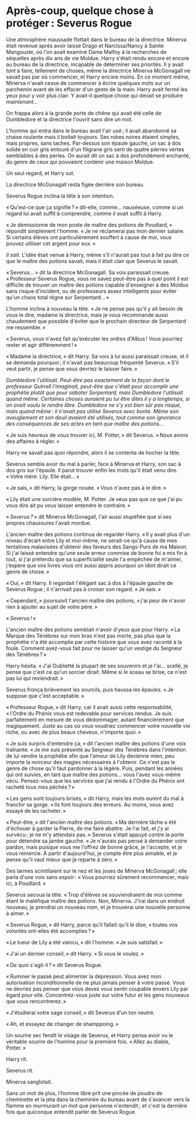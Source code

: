 # Après-coup, quelque chose à protéger : Severus Rogue


Une atmosphère maussade flottait dans le bureau de la directrice.
Minerva était revenue après avoir laissé Drago et Narcissa/Nancy à
Sainte Mangouste, où l'on avait examiné Dame Malfoy à la recherches de
séquelles après dix ans de vie Moldue. Harry s'était rendu encore et
encore au bureau de la directrice, incapable de déterminer ses
priorités. Il y avait *tant* à faire, tellement de choses, même la
directrice Minerva McGonagall ne savait pas par où commencer, et Harry
encore moins. En ce moment même, Minerva n'avait cesse de commencer à
écrire quelques mots sur un parchemin avant de les effacer d'un geste de
la main. Harry avait fermé les yeux pour y voir plus clair. Y avait-il
quelque chose qui devait se produire *maintenant*…

On frappa alors à la grande porte de chêne qui avait été celle de
Dumbledore et la directrice l'ouvrit sans dire un mot.

L'homme qui entra dans le bureau avait l'air usé ; il avait abandonné sa
chaise roulante mais il boitait toujours. Ses robes noires étaient
simples, mais propres, sans taches. Par-dessus son épaule gauche, un sac
à dos solide en cuir gris entouré d'un filigrane gris serti de quatre
pierres vertes semblables à des perles. On aurait dit un sac à dos
profondément enchanté, du genre de ceux qui pouvaient contenir une
maison Moldue.

Un seul regard, et Harry sut.

La directrice McGonagall resta figée derrière son bureau.

Severus Rogue inclina la tête à son intention.

« Qu'est-ce que ça signifie ? » dit-elle, comme… nauséeuse, comme si un
regard lui avait suffit à comprendre, comme il avait suffit à Harry.

« Je démissionne de mon poste de maître des potions de Poudlard, »
répondit simplement l'homme. « Je ne réclamerai pas mon dernier salaire.
Si certains élèves ont particulièrement souffert à cause de moi, vous
pouvez utiliser cet argent pour eux. »

*Il sait.* L'idée était venue à Harry, même s'il n'aurait pas tout à
fait pu dire *ce que* le maître des potions savait, mais il était clair
que Severus le savait.

« Severus… » dit la directrice McGonagall. Sa voix paraissait creuse.
« Professeur Severus Rogue, vous ne savez peut-être pas à quel point il
est difficile de trouver un maître des potions capable d'enseigner à des
Moldus sans risque d'incident, ou de professeurs assez intelligents pour
éviter qu'un chaos total règne sur Serpentard… »

L'homme inclina à nouveau la tête. « Je ne pense pas qu'il y ait besoin
de vous le dire, madame la directrice, mais je vous recommande aussi
chaudement que possible d'éviter que le prochain directeur de Serpentard
me ressemble. »

« Severus, vous n'avez fait qu’exécuter les ordres d'Albus ! Vous
pourriez rester et agir différemment ! »

« Madame la directrice, » dit Harry. Sa voix à lui aussi paraissait
creuse, et il se demanda pourquoi ; il n'avait pas beaucoup fréquenté
Severus. « S'il veut partir, je pense que vous devriez le laisser faire. »

*Dumbledore l'utilisait. Peut-être pas exactement de la façon dont le
professeur Quirrell l'imaginait, peut-être que c'était pour accomplir
une prophétie plutôt que pour saboter Serpentard, mais Dumbledore
l'utilisait quand même. Certaines choses auraient pu lui être dites il y
a longtemps, si on avait voulu le rendre libre. Dumbledore ne s'y est
bien sûr pas risqué, mais quand même : il n'avait pas utilisé Severus
avec bonté. Même son aveuglement et son deuil avaient été utilisés, tout
comme son ignorance des conséquences de ses actes en tant que maître des
potions…*

« Je suis heureux de vous trouver ici, M. Potter, » dit Severus. « Nous
avons des affaires à régler. »

Harry ne savait pas quoi répondre, alors il se contenta de hocher la
tête.

Severus sembla avoir du mal à parler, face à Minerva et Harry, son sac à
dos gris sur l'épaule. Il parut trouver enfin les mots qu'il était venu
dire. « Votre mère. Lily. Elle était… »

« Je sais, » dit Harry, la gorge nouée. « Vous n'avez pas à le dire. »

« Lily était une sorcière modèle, M. Potter. Je veux pas que ce que j'ai
pu vous dire ait pu vous laisser entendre le contraire. »

« *Severus ?* » dit Minerva McGonagall, l'air aussi stupéfiée que si ses
propres chaussures l'avait mordue.

L'ancien maître des potions continua de regarder Harry. « Il y avait plus
d'un niveau d'écart entre Lily et moi-même, ne serait-ce qu'à cause de
mes tentatives malavisées d'obtenir des faveurs des Sangs-Purs de ma
Maison. Si j'ai laissé entendre qu'une seule erreur commise de bonne foi
a mis fin à tout, si j'ai prétendu que sa superficialité seule l'a
empêchée de m'aimer, j'espère que vos livres vous ont aussi appris
pourquoi un idiot dirait ce genre de chose. »

« Oui, » dit Harry. Il regardait l'élégant sac à dos à l'épaule gauche de
Severus Rogue ; il n'arrivait pas à croiser son regard. « Je sais. »

« Cependant, » poursuivit l'ancien maître des potions, « j'ai peur de
n'avoir rien à ajouter au sujet de votre père. »

« *Severus !* »

L'ancien maître des potions semblait n'avoir d'yeux que pour Harry. « La
Marque des Ténèbres sur mon bras n'est pas morte, pas plus que la
prophétie n'a été accomplie par cette histoire que vous avez raconté à
la foule. Comment avez-vous fait pour ne laisser qu'un vestige du
Seigneur des Ténèbres ? »

Harry hésita. « J'ai Oublietté la plupart de ses souvenirs et je l'ai…
scellé, je pense que c'est ce qu'un sorcier dirait. Même si le sceau se
brise, ce n'est pas lui qui reviendrait. »

Severus fronça brièvement les sourcils, puis haussa les épaules. « Je
suppose que c'est acceptable. »

« Professeur Rogue, » dit Harry, car il avait aussi cette responsabilité,
« l'Ordre du Phénix vous est redevable pour services rendus. Je suis
parfaitement en mesure de vous dédommager, autant financièrement que
magiquement. Juste au cas où vous voudriez commencer votre nouvelle vie
riche, ou avec de plus beaux cheveux, n'importe quoi. »

« Je suis surpris d'entendre ça, » dit l'ancien maître des potions d'une
voix traînante. « Je me suis présenté au Seigneur des Ténèbres dans
l'intention de lui vendre la prophétie afin que l'amour de Lily devienne
mien, peu importe la noirceur des magies nécessaires à l'obtenir. Ce
n'est pas le genre de chose qu'il faut pardonner à la légère. Puis,
pendant les années qui ont suivies, en tant que maître des potions… vous
l'avez vous-même vécu. Pensez-vous que les services que j'ai rendu à
l'Ordre du Phénix ont racheté tous mes péchés ? »

« Les gens sont toujours brisés, » dit Harry, mais les mots eurent du mal
à franchir sa gorge. « Ils font toujours des erreurs. Au moins, vous avez
essayé de les racheter. »

« Peut-être, » dit l'ancien maître des potions. « Ma dernière tâche a été
d'échouer à garder la Pierre, de me faire abattre. Je l'ai fait, et j'y
ai survécu ; je ne m'y attendais pas. » Severus s'était appuyé contre la
porte pour détendre sa jambe gauche. « Je n'aurais pas pensé à demander
votre pardon, mais puisque vous me l'offrez de bonne grâce, je
l'accepte, et je vous remercie. À partir d'aujourd'hui, je compte être
plus aimable, et je pense qu'il vaut mieux que je reparte à zéro. »

Des larmes scintillaient sur le nez et les joues de Minerva McGonagall ;
elle parla d'une voix sans espoir : « Vous pourriez sûrement recommencer,
mais ici, à Poudlard. »

Severus secoua la tête. « Trop d'élèves se souviendraient de moi comme
étant le maléfique maître des potions. Non, Minerva. J'irai dans un
endroit nouveau, je prendrai un nouveau nom, et je trouverai une
nouvelle personne à aimer. »

« Severus Rogue, » dit Harry, parce qu'il fallait qu'il le dise, « toutes
vos volontés ont-elles été accomplies ? »

« Le tueur de Lily a été vaincu, » dit l'homme. « Je suis satisfait. »

« J'ai un dernier conseil, » dit Harry. « Si vous le voulez. »

« De quoi s'agit-il ? » dit Severus Rogue.

« Ruminer le passé peut alimenter la dépression. Vous avez mon
autorisation inconditionnelle de ne plus jamais penser à votre passé.
Vous ne devriez pas penser que vous devez vous sentir coupable envers
Lily par égard pour elle. Concentrez-vous juste sur votre futur et les
gens nouveaux que vous rencontrerez. »

« J'étudierai votre sage conseil, » dit Severus d'un ton neutre.

« Ah, et essayez de changer de shamppoing. »

Un sourire sec fendit le visage de Severus, et Harry pensa avoir vu le
véritable sourire de l'homme pour la première fois. « Allez au diable,
Potter. »

Harry rit.

Severus rit.

Minerva sanglotait.

Sans un mot de plus, l'homme libre prit une pincée de poudre de
cheminette et la jeta dans la cheminée du bureau avant de s'avancer vers
la flamme en murmurant un mot que personne n'entendit ; et c'est la
dernière fois que quiconque entendit parler de Severus Rogue.

